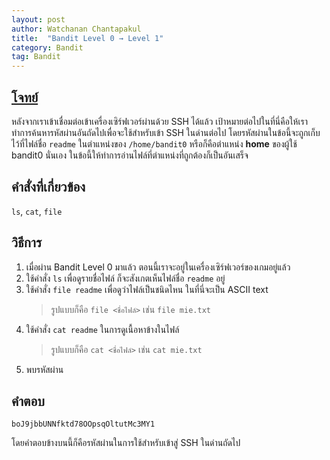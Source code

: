 ```yaml
---
layout: post
author: Watchanan Chantapakul
title:  "Bandit Level 0 → Level 1"
category: Bandit
tag: Bandit
---
```


## [โจทย์](https://overthewire.org/wargames/bandit/bandit1.html)
หลังจากเราเข้าเชื่อมต่อเข้าเครื่องเซิร์ฟเวอร์ผ่านด้วย SSH ได้แล้ว เป้าหมายต่อไปในที่นี่คือให้เราทำการค้นหารหัสผ่านอันถัดไปเพื่อจะใช้สำหรับเข้า SSH ในด่านต่อไป โดยรหัสผ่านในข้อนี้จะถูกเก็บไว้ที่ไฟล์ชื่อ `readme` ในตำแหน่งของ `/home/bandit0` หรือก็คือตำแหน่ง **home** ของผู้ใช้ bandit0 นั่นเอง ในข้อนี้ให้ทำการอ่านไฟล์ที่ตำแหน่งที่ถูกต้องก็เป็นอันเสร็จ

## คำสั่งที่เกี่ยวข้อง
`ls`, `cat`, `file`

## วิธีการ
1. เมื่อผ่าน Bandit Level 0 มาแล้ว ตอนนี้เราจะอยู่ในเครื่องเซิร์ฟเวอร์ของเกมอยู่แล้ว
2. ใช้คำสั่ง `ls` เพื่อดูรายชื่อไฟล์ ก็จะสังเกตเห็นไฟล์ชื่อ `readme` อยู่
3. ใช้คำสั่ง `file readme` เพื่อดูว่าไฟล์เป็นชนิดไหน ในที่นี่จะเป็น ASCII text
    > รูปแบบก็คือ `file <ชื่อไฟล์>` เช่น `file mie.txt`
4. ใช้คำสั่ง `cat readme` ในการดูเนื้อหาข้างในไฟล์
    > รูปแบบก็คือ `cat <ชื่อไฟล์>` เช่น `cat mie.txt`
5. พบรหัสผ่าน

## คำตอบ
`boJ9jbbUNNfktd78OOpsqOltutMc3MY1`

โดยคำตอบข้างบนนี้ก็คือรหัสผ่านในการใช้สำหรับเข้าสู่ SSH ในด่านถัดไป